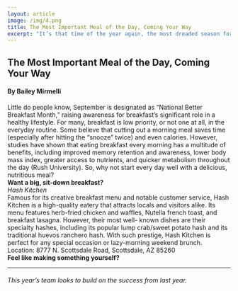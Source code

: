 ```yaml
---
layout: article
image: /img/4.png
title: The Most Important Meal of the Day, Coming Your Way  
excerpt: "It’s that time of the year again, the most dreaded season for any student: the beginning of the new school year. Although many wish for a perfect year at the bottom of their hearts, students rarely have such fortune."
---
```


<h2>The Most Important Meal of the Day, Coming Your Way</h2>
<h4>By Bailey Mirmelli</h4>

Little do people know, September is designated as “National Better Breakfast Month,” raising awareness for breakfast’s significant role in a healthy lifestyle. For many, breakfast is low priority, or not one at all, in the everyday routine. Some believe that cutting out a morning meal saves time (especially after hitting the “snooze” twice) and even calories. However, studies have shown that eating breakfast every morning has a multitude of benefits, including improved memory retention and awareness, lower body mass index, greater access to nutrients, and quicker metabolism throughout the day (Rush University). So, why not start every day well with a delicious, nutritious meal?
<br/>
<strong>Want a big, sit-down breakfast?</strong><br/>
<em>Hash Kitchen</em><br/>
Famous for its creative breakfast menu and notable customer service, Hash Kitchen is a high-quality eatery that attracts locals and visitors alike. Its menu features herb-fried chicken and waffles, Nutella french toast, and breakfast lasagna. However, their most well- known dishes are their specialty hashes, including its popular lump crab/sweet potato hash and its traditional huevos ranchero hash. With such prestige, Hash Kitchen is perfect for any special occasion or lazy-morning weekend brunch.
Location: 8777 N. Scottsdale Road, Scottsdale, AZ 85260<br/>
<strong>Feel like making something yourself?</strong>
<hr style="border-color:#7D7D7D;height:0.5px;">
<h6>This year’s team looks to build on the success from last year.</h6>
